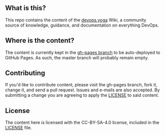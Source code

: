 ## What is this?
This repo contains the content of the [devops.yoga](https://devops.yoga/) Wiki, a community source of knowledge, guidance, and documentation on everything DevOps.

## Where is the content?
The content is currently kept in the [gh-pages branch](https://github.com/peterwwillis/devopsyoga-content/tree/gh-pages) to be auto-deployed to GitHub Pages. As such, the master branch will probably remain empty.

## Contributing
If you'd like to contribute content, please visit the gh-pages branch, fork it, change it, and send a pull request. Issues and e-mails are also accepted. By submitting a change you are agreeing to apply the [LICENSE](LICENSE) to said content.

## License
The content here is licensed with the CC-BY-SA-4.0 license, included in the [LICENSE](LICENSE) file.

